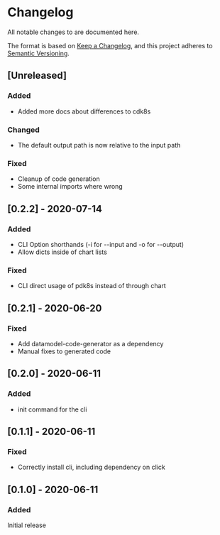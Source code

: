 # Changelog
All notable changes to are documented here.

The format is based on [Keep a Changelog](https://keepachangelog.com/en/1.0.0/),
and this project adheres to [Semantic Versioning](https://semver.org/spec/v2.0.0.html).

## [Unreleased]
### Added
 * Added more docs about differences to cdk8s

### Changed
 * The default output path is now relative to the input path

### Fixed
 * Cleanup of code generation
 * Some internal imports where wrong


## [0.2.2] - 2020-07-14
### Added

 * CLI Option shorthands (-i for --input and -o for --output)
 * Allow dicts inside of chart lists

### Fixed
 
 * CLI direct usage of pdk8s instead of through chart


## [0.2.1] - 2020-06-20
### Fixed

 * Add datamodel-code-generator as a dependency
 * Manual fixes to generated code


## [0.2.0] - 2020-06-11
### Added

 * init command for the cli


## [0.1.1] - 2020-06-11
### Fixed

 * Correctly install cli, including dependency on click


## [0.1.0] - 2020-06-11
### Added
Initial release